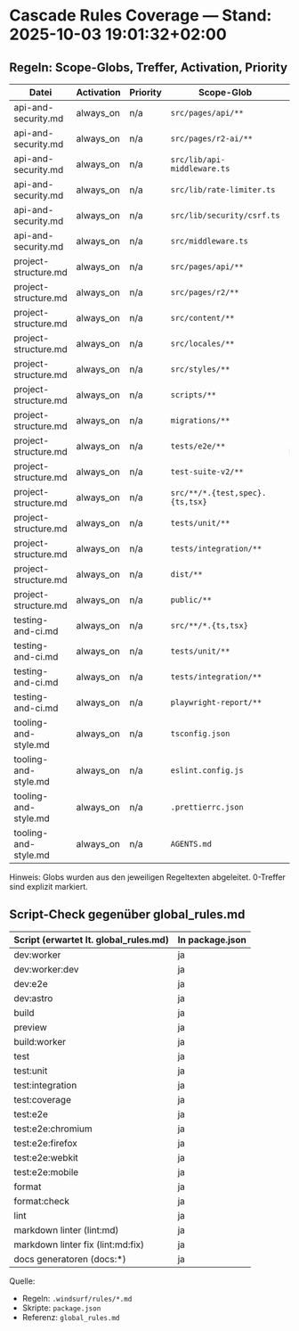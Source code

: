 # Cascade Rules Coverage — Stand: 2025-10-03 19:01:32+02:00

## Regeln: Scope-Globs, Treffer, Activation, Priority

| Datei | Activation | Priority | Scope-Glob | Treffer |
|---|---|---|---|---:|
| api-and-security.md | always_on | n/a | `src/pages/api/**` | 68 |
| api-and-security.md | always_on | n/a | `src/pages/r2-ai/**` | 1 |
| api-and-security.md | always_on | n/a | `src/lib/api-middleware.ts` | 1 |
| api-and-security.md | always_on | n/a | `src/lib/rate-limiter.ts` | 1 |
| api-and-security.md | always_on | n/a | `src/lib/security/csrf.ts` | 1 |
| api-and-security.md | always_on | n/a | `src/middleware.ts` | 1 |
| project-structure.md | always_on | n/a | `src/pages/api/**` | 68 |
| project-structure.md | always_on | n/a | `src/pages/r2/**` | 1 |
| project-structure.md | always_on | n/a | `src/content/**` | 17 |
| project-structure.md | always_on | n/a | `src/locales/**` | 7 |
| project-structure.md | always_on | n/a | `src/styles/**` | 3 |
| project-structure.md | always_on | n/a | `scripts/**` | 37 |
| project-structure.md | always_on | n/a | `migrations/**` | 23 |
| project-structure.md | always_on | n/a | `tests/e2e/**` | 0 (NO MATCH) |
| project-structure.md | always_on | n/a | `test-suite-v2/**` | 79 |
| project-structure.md | always_on | n/a | `src/**/*.{test,spec}.{ts,tsx}` | 6 |
| project-structure.md | always_on | n/a | `tests/unit/**` | 20 |
| project-structure.md | always_on | n/a | `tests/integration/**` | 19 |
| project-structure.md | always_on | n/a | `dist/**` | 328 |
| project-structure.md | always_on | n/a | `public/**` | 58 |
| testing-and-ci.md | always_on | n/a | `src/**/*.{ts,tsx}` | 228 |
| testing-and-ci.md | always_on | n/a | `tests/unit/**` | 20 |
| testing-and-ci.md | always_on | n/a | `tests/integration/**` | 19 |
| testing-and-ci.md | always_on | n/a | `playwright-report/**` | 54 |
| tooling-and-style.md | always_on | n/a | `tsconfig.json` | 1 |
| tooling-and-style.md | always_on | n/a | `eslint.config.js` | 1 |
| tooling-and-style.md | always_on | n/a | `.prettierrc.json` | 1 |
| tooling-and-style.md | always_on | n/a | `AGENTS.md` | 1 |

Hinweis: Globs wurden aus den jeweiligen Regeltexten abgeleitet. 0-Treffer sind explizit markiert.

## Script-Check gegenüber global_rules.md

| Script (erwartet lt. global_rules.md) | In package.json |
|---|---|
| dev:worker | ja |
| dev:worker:dev | ja |
| dev:e2e | ja |
| dev:astro | ja |
| build | ja |
| preview | ja |
| build:worker | ja |
| test | ja |
| test:unit | ja |
| test:integration | ja |
| test:coverage | ja |
| test:e2e | ja |
| test:e2e:chromium | ja |
| test:e2e:firefox | ja |
| test:e2e:webkit | ja |
| test:e2e:mobile | ja |
| format | ja |
| format:check | ja |
| lint | ja |
| markdown linter (lint:md) | ja |
| markdown linter fix (lint:md:fix) | ja |
| docs generatoren (docs:*) | ja |

Quelle:
- Regeln: `.windsurf/rules/*.md`
- Skripte: `package.json`
- Referenz: `global_rules.md`
